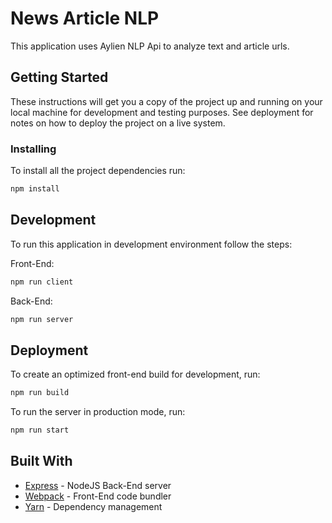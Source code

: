 # News Article NLP

This  application uses Aylien NLP Api to analyze text and article urls.

## Getting Started

These instructions will get you a copy of the project up and running on your local machine for development and testing
purposes. See deployment for notes on how to deploy the project on a live system.



### Installing

To install all the project dependencies run:
```bash
npm install
```

## Development

To run this application in development environment follow the steps:

Front-End:
```bash
npm run client
```

Back-End:
```bash
npm run server
```

## Deployment

To create an optimized front-end build for development, run:
```bash
npm run build
```

To run the server in production mode, run:
```bash
npm run start
```

## Built With

* [Express](https://expressjs.com/) - NodeJS Back-End server
* [Webpack](https://webpack.js.org/) - Front-End code bundler
* [Yarn](https://yarnpkg.com/lang/en/) - Dependency management


